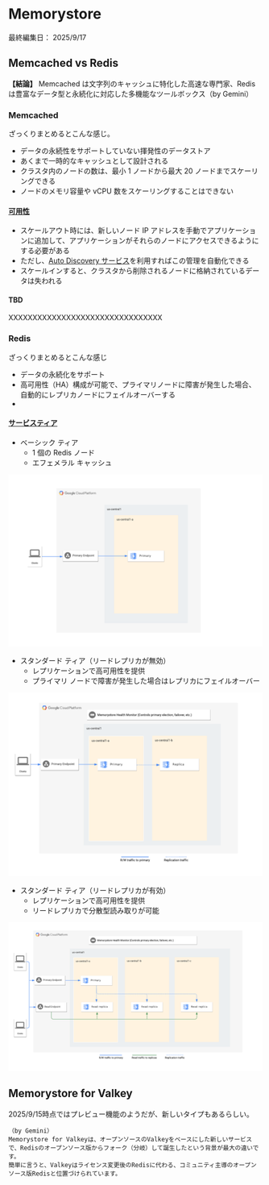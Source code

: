 # Memorystore

最終編集日： 2025/9/17

## Memcached vs Redis

**【結論】**
Memcached は文字列のキャッシュに特化した高速な専門家、Redis は豊富なデータ型と永続化に対応した多機能なツールボックス（by Gemini）

### Memcached

ざっくりまとめるとこんな感じ。

* データの永続性をサポートしていない揮発性のデータストア
* あくまで一時的なキャッシュとして設計される
* クラスタ内のノードの数は、最小 1 ノードから最大 20 ノードまでスケーリングできる
* ノードのメモリ容量や vCPU 数をスケーリングすることはできない

#### [可用性](https://cloud.google.com/memorystore/docs/memcached/scale-instances?hl=ja)

* スケールアウト時には、新しいノード IP アドレスを手動でアプリケーションに追加して、アプリケーションがそれらのノードにアクセスできるようにする必要がある
* ただし、[Auto Discovery サービス](https://cloud.google.com/memorystore/docs/memcached/about-auto-discovery?hl=ja)を利用すればこの管理を自動化できる
* スケールインすると、クラスタから削除されるノードに格納されているデータは失われる

#### TBD

XXXXXXXXXXXXXXXXXXXXXXXXXXXXXXXX

### Redis

ざっくりまとめるとこんな感じ

* データの永続化をサポート
* 高可用性（HA）構成が可能で、プライマリノードに障害が発生した場合、自動的にレプリカノードにフェイルオーバーする
* 

#### [サービスティア](https://cloud.google.com/memorystore/docs/redis/redis-tiers?hl=ja#tier_architecture)

* ベーシック ティア
  * 1 個の Redis ノード
  * エフェメラル キャッシュ

![alt text](./image/image.png)

* スタンダード ティア（リードレプリカが無効）
  * レプリケーションで高可用性を提供
  * プライマリ ノードで障害が発生した場合はレプリカにフェイルオーバー

![alt text](./image/image-1.png)

* スタンダード ティア（リードレプリカが有効）
  * レプリケーションで高可用性を提供
  * リードレプリカで分散型読み取りが可能

![alt text](./image/image-2.png)

## Memorystore for Valkey

2025/9/15時点ではプレビュー機能のようだが、新しいタイプもあるらしい。


```
（by Gemini）
Memorystore for Valkeyは、オープンソースのValkeyをベースにした新しいサービスで、Redisのオープンソース版からフォーク（分岐）して誕生したという背景が最大の違いです。
簡単に言うと、Valkeyはライセンス変更後のRedisに代わる、コミュニティ主導のオープンソース版Redisと位置づけられています。
```